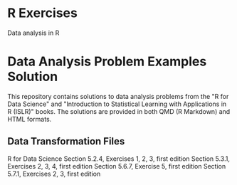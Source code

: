 # R Exercises
Data analysis in R
# Data Analysis Problem Examples Solution

This repository contains solutions to data analysis problems from the "R for Data Science" and "Introduction to Statistical Learning with Applications in R (ISLR)" books. The solutions are provided in both QMD (R Markdown) and HTML formats.

## Data Transformation Files
R for Data Science
Section 5.2.4, Exercises 1, 2, 3, first edition
Section 5.3.1, Exercises 2, 3, 4, first edition
Section 5.6.7, Exercise 5, first edition
Section 5.7.1, Exercises 2, 3, first edition


